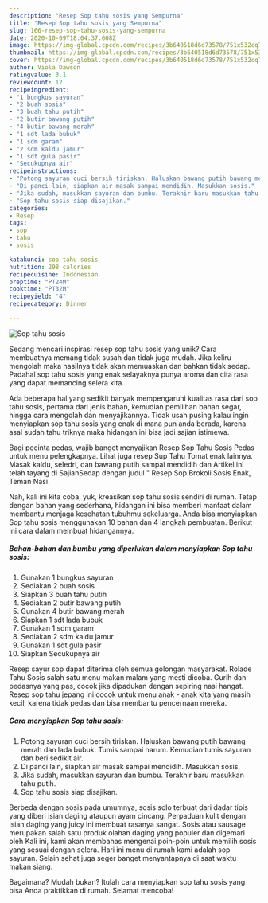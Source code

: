 ```yaml
---
description: "Resep Sop tahu sosis yang Sempurna"
title: "Resep Sop tahu sosis yang Sempurna"
slug: 166-resep-sop-tahu-sosis-yang-sempurna
date: 2020-10-09T18:04:37.608Z
image: https://img-global.cpcdn.com/recipes/3b640518d6d73578/751x532cq70/sop-tahu-sosis-foto-resep-utama.jpg
thumbnail: https://img-global.cpcdn.com/recipes/3b640518d6d73578/751x532cq70/sop-tahu-sosis-foto-resep-utama.jpg
cover: https://img-global.cpcdn.com/recipes/3b640518d6d73578/751x532cq70/sop-tahu-sosis-foto-resep-utama.jpg
author: Viola Dawson
ratingvalue: 3.1
reviewcount: 12
recipeingredient:
- "1 bungkus sayuran"
- "2 buah sosis"
- "3 buah tahu putih"
- "2 butir bawang putih"
- "4 butir bawang merah"
- "1 sdt lada bubuk"
- "1 sdm garam"
- "2 sdm kaldu jamur"
- "1 sdt gula pasir"
- "Secukupnya air"
recipeinstructions:
- "Potong sayuran cuci bersih tiriskan. Haluskan bawang putih bawang merah dan lada bubuk. Tumis sampai harum. Kemudian tumis sayuran dan beri sedikit air."
- "Di panci lain, siapkan air masak sampai mendidih. Masukkan sosis."
- "Jika sudah, masukkan sayuran dan bumbu. Terakhir baru masukkan tahu putih."
- "Sop tahu sosis siap disajikan."
categories:
- Resep
tags:
- sop
- tahu
- sosis

katakunci: sop tahu sosis 
nutrition: 298 calories
recipecuisine: Indonesian
preptime: "PT24M"
cooktime: "PT32M"
recipeyield: "4"
recipecategory: Dinner

---
```



![Sop tahu sosis](https://img-global.cpcdn.com/recipes/3b640518d6d73578/751x532cq70/sop-tahu-sosis-foto-resep-utama.jpg)

Sedang mencari inspirasi resep sop tahu sosis yang unik? Cara membuatnya memang tidak susah dan tidak juga mudah. Jika keliru mengolah maka hasilnya tidak akan memuaskan dan bahkan tidak sedap. Padahal sop tahu sosis yang enak selayaknya punya aroma dan cita rasa yang dapat memancing selera kita.

Ada beberapa hal yang sedikit banyak mempengaruhi kualitas rasa dari sop tahu sosis, pertama dari jenis bahan, kemudian pemilihan bahan segar, hingga cara mengolah dan menyajikannya. Tidak usah pusing kalau ingin menyiapkan sop tahu sosis yang enak di mana pun anda berada, karena asal sudah tahu triknya maka hidangan ini bisa jadi sajian istimewa.

Bagi pecinta pedas, wajib banget menyajikan Resep Sop Tahu Sosis Pedas untuk menu pelengkapnya. Lihat juga resep Sup Tahu Tomat enak lainnya. Masak kaldu, seledri, dan bawang putih sampai mendidih dan Artikel ini telah tayang di SajianSedap dengan judul &#34; Resep Sop Brokoli Sosis Enak, Teman Nasi.


Nah, kali ini kita coba, yuk, kreasikan sop tahu sosis sendiri di rumah. Tetap dengan bahan yang sederhana, hidangan ini bisa memberi manfaat dalam membantu menjaga kesehatan tubuhmu sekeluarga. Anda bisa menyiapkan Sop tahu sosis menggunakan 10 bahan dan 4 langkah pembuatan. Berikut ini cara dalam membuat hidangannya.

<!--inarticleads1-->

##### Bahan-bahan dan bumbu yang diperlukan dalam menyiapkan Sop tahu sosis:

1. Gunakan 1 bungkus sayuran
1. Sediakan 2 buah sosis
1. Siapkan 3 buah tahu putih
1. Sediakan 2 butir bawang putih
1. Gunakan 4 butir bawang merah
1. Siapkan 1 sdt lada bubuk
1. Gunakan 1 sdm garam
1. Sediakan 2 sdm kaldu jamur
1. Gunakan 1 sdt gula pasir
1. Siapkan Secukupnya air


Resep sayur sop dapat diterima oleh semua golongan masyarakat. Rolade Tahu Sosis salah satu menu makan malam yang mesti dicoba. Gurih dan pedasnya yang pas, cocok jika dipadukan dengan sepiring nasi hangat. Resep sop tahu jepang ini cocok untuk menu anak - anak kita yang masih kecil, karena tidak pedas dan bisa membantu pencernaan mereka. 

<!--inarticleads2-->

##### Cara menyiapkan Sop tahu sosis:

1. Potong sayuran cuci bersih tiriskan. Haluskan bawang putih bawang merah dan lada bubuk. Tumis sampai harum. Kemudian tumis sayuran dan beri sedikit air.
1. Di panci lain, siapkan air masak sampai mendidih. Masukkan sosis.
1. Jika sudah, masukkan sayuran dan bumbu. Terakhir baru masukkan tahu putih.
1. Sop tahu sosis siap disajikan.


Berbeda dengan sosis pada umumnya, sosis solo terbuat dari dadar tipis yang diberi isian daging ataupun ayam cincang. Perpaduan kulit dengan isian daging yang juicy ini membuat rasanya sangat. Sosis atau sausage merupakan salah satu produk olahan daging yang populer dan digemari oleh Kali ini, kami akan membahas mengenai poin-poin untuk memilih sosis yang sesuai dengan selera. Hari ini menu di rumah kami adalah sop sayuran. Selain sehat juga seger banget menyantapnya di saat waktu makan siang. 

Bagaimana? Mudah bukan? Itulah cara menyiapkan sop tahu sosis yang bisa Anda praktikkan di rumah. Selamat mencoba!
